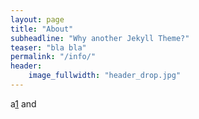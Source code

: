 ```yaml
---
layout: page
title: "About"
subheadline: "Why another Jekyll Theme?"
teaser: "bla bla"
permalink: "/info/"
header:
    image_fullwidth: "header_drop.jpg"
---
```


a[1] and


 [1]: http://mademistakes.com/about/
